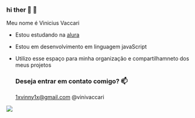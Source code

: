 ### hi ther 🤙 🖤

 Meu nome é Vinicius Vaccari
 
- Estou estudando na [alura](https://www.alura.com.br/)
- Estou em desenvolvimento em linguagem javaScript
- Utilizo esse espaço para minha organização e compartilhamneto dos meus projetos

  ### Deseja entrar em contato comigo? 📫

  1xvinny1x@gmail.com
  @vinivaccari

  
![](https://media1.tenor.com/m/QmD5eBr2pSAAAAAC/el-bicho-siuu.gif)  

